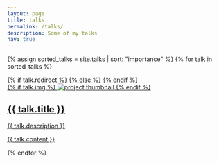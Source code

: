 ```yaml
---
layout: page
title: talks
permalink: /talks/
description: Some of my talks
nav: true
---
```


<div class="talks grid">

  {% assign sorted_talks = site.talks | sort: "importance" %}
  {% for talk in sorted_talks %}
  <div class="grid-item">
    {% if talk.redirect %}
    <a href="{{ talk.redirect }}" target="_blank">
    {% else %}
    <a href="{{ talk.url | relative_url }}">
    {% endif %}
      <div class="card hoverable">
        {% if talk.img %}
        <img src="{{ talk.img | relative_url }}" alt="project thumbnail">
        {% endif %}
        <div class="card-body">
          <h2 class="card-title ">{{ talk.title }}</h2>
          <p class="card-text">{{ talk.description }}</p>
          <p class="card-text">{{ talk.content }}</p>
          <div class="row ml-1 mr-1 p-0">
          </div>
        </div>
      </div>
    </a>
  </div>
{% endfor %}

</div>
